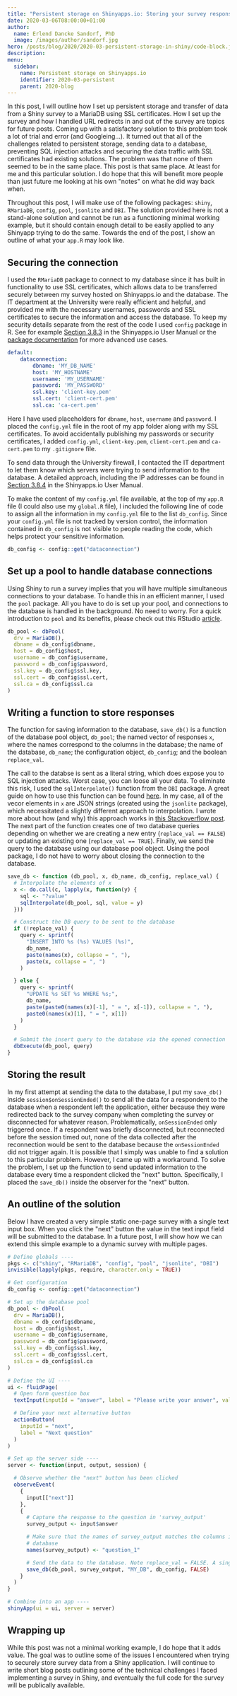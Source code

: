 ```yaml
---
title: "Persistent storage on Shinyapps.io: Storing your survey responses responsibly"
date: 2020-03-06T08:00:00+01:00
author:
  name: Erlend Dancke Sandorf, PhD
  image: /images/author/sandorf.jpg
hero: /posts/blog/2020/2020-03-persistent-storage-in-shiny/code-block.jpg
description: 
menu:
  sidebar:
    name: Persistent storage on Shinyapps.io
    identifier: 2020-03-persistent
    parent: 2020-blog
---
```




In this post, I will outline how I set up persistent storage and transfer of data from a Shiny survey to a MariaDB using SSL certificates. How I set up the survey and how I handled URL redirects in and out of the survey are topics for future posts. Coming up with a satisfactory solution to this problem took a lot of trial and error (and Googleing...). It turned out that all of the challenges related to persistent storage, sending data to a database, preventing SQL injection attacks and securing the data traffic with SSL certificates had existing solutions. The problem was that none of them seemed to be in the same place. This post is that same place. At least for me and this particular solution. I do hope that this will benefit more people than just future me looking at his own "notes" on what he did way back when.

Throughout this post, I will make use of the following packages: `shiny`, `RMariaDB`, `config`, `pool`, `jsonlite` and `DBI`. The solution provided here is not a stand-alone solution and cannot be run as a functioning minimal working example, but it should contain enough detail to be easily applied to any Shinyapp trying to do the same. Towards the end of the post, I show an outline of what your `app.R` may look like.

##  Securing the connection
I used the `RMariaDB` package to connect to my database since it has built in functionality to use SSL certificates, which allows data to be transferred securely between my survey hosted on Shinyapps.io and the database. The IT department at the University were really efficient and helpful, and provided me with the necessary usernames, passwords and SSL certificates to secure the information and access the database. To keep my security details separate from the rest of the code I used `config` package in R. See for example [Section 3.8.3](https://docs.rstudio.com/shinyapps.io/applications.html#configuring-your-application) in the Shinyapps.io User Manual or the [package documentation](https://cran.r-project.org/web/packages/config/vignettes/introduction.html) for more advanced use cases.

```yaml
default:
    dataconnection:
        dbname: 'MY_DB_NAME'
        host: 'MY_HOSTNAME'
        username: 'MY_USERNAME'
        password: 'MY_PASSWORD'
        ssl.key: 'client-key.pem'
        ssl.cert: 'client-cert.pem'
        ssl.ca: 'ca-cert.pem'
```

Here I have used placeholders for `dbname`, `host`, `username` and `password`. I placed the `config.yml` file in the root of my app folder along with my SSL certificates. To avoid accidentally publishing my passwords or security certificates, I added `config.yml`, `client-key.pem`, `client-cert.pem` and `ca-cert.pem` to my `.gitignore` file.

To send data through the University firewall, I contacted the IT department to let them know which servers were trying to send information to the database. A detailed approach, including the IP addresses can be found in [Section 3.8.4](https://docs.rstudio.com/shinyapps.io/applications.html#configuring-your-application) in the Shinyapps.io User Manual.

To make the content of my `config.yml` file available, at the top of my `app.R` file (I could also use my `global.R` file), I included the following line of code to assign all the information in my `config.yml` file to the list `db_config`. Since your `config.yml` file is not tracked by version control, the information contained in `db_config` is not visible to people reading the code, which helps protect your sensitive information.

```r
db_config <- config::get("dataconnection")
```

## Set up a pool to handle database connections

Using Shiny to run a survey implies that you will have multiple simultaneous connections to your database. To handle this in an efficient manner, I used the `pool` package. All you have to do is set up your pool, and connections to the database is handled in the background. No need to worry. For a quick introduction to `pool` and its benefits, please check out this RStudio [article](https://shiny.rstudio.com/articles/pool-basics.html).

```r
db_pool <- dbPool(
  drv = MariaDB(),
  dbname = db_config$dbname,
  host = db_config$host,
  username = db_config$username,
  password = db_config$password,
  ssl.key = db_config$ssl.key,
  ssl.cert = db_config$ssl.cert,
  ssl.ca = db_config$ssl.ca
)
```

## Writing a function to store responses

The function for saving information to the database, `save_db()` is a function of the database pool object, `db_pool`; the named vector of responses `x`, where the names correspond to the columns in the database; the name of the database, `db_name`; the configuration object, `db_config`; and the boolean `replace_val`.

The call to the databse is sent as a literal string, which does expose you to SQL injection attacks. Worst case, you can loose all your data. To eliminate this risk, I used the `sqlInterpolate()` function from the `DBI` package. A great guide on how to use this function can be found [here](https://shiny.rstudio.com/articles/sql-injections.html). In my case, all of the vecor elements in `x` are JSON strings (created using the `jsonlite` package), which necessitated a slightly different approach to interpolation. I wrote more about how (and why) this approach works in [this Stackoverflow post](https://stackoverflow.com/questions/59321618/sanitizing-multiple-json-strings-sent-to-mariadb-using-rmariadb-and-pool-in-r/59326719#59326719). The next part of the function creates one of two database queries depending on whether we are creating a new entry (`replace_val == FALSE`) or updating an existing one (`replace_val == TRUE`). Finally, we send the query to the database using our database pool object. Using the pool package, I do not have to worry about closing the connection to the database.

```r
save_db <- function (db_pool, x, db_name, db_config, replace_val) {
  # Interpolate the elements of x
  x <- do.call(c, lapply(x, function(y) {
    sql <- "?value"
    sqlInterpolate(db_pool, sql, value = y)
  }))

  # Construct the DB query to be sent to the database
  if (!replace_val) {
    query <- sprintf(
      "INSERT INTO %s (%s) VALUES (%s)",
      db_name,
      paste(names(x), collapse = ", "),
      paste(x, collapse = ", ")
    )

  } else {
    query <- sprintf(
      "UPDATE %s SET %s WHERE %s;",
      db_name,
      paste(paste0(names(x)[-1], " = ", x[-1]), collapse = ", "),
      paste0(names(x)[1], " = ", x[1])
    )
  }

  # Submit the insert query to the database via the opened connection
  dbExecute(db_pool, query)
}
```

##  Storing the result
In my first attempt at sending the data to the database, I put my `save_db()` inside `session$onSessionEnded()` to send all the data for a respondent to the database when a respondent left the application, either because they were redirected back to the survey company when completing the survey or disconnected for whatever reason. Problematically, `onSessionEnded` only triggered once. If a respondent was briefly disconnected, but reconnected before the session timed out, none of the data collected after the reconnection would be sent to the database because the `onSessionEnded` did not trigger again. It is possible that I simply was unable to find a solution to this particular problem. However, I came up with a workaround. To solve the problem, I set up the function to send updated information to the database every time a respondent clicked the "next" button. Specifically, I placed the `save_db()` inside the observer for the "next" button.

##  An outline of the solution
Below I have created a very simple static one-page survey with a single text input box. When you click the "next" button the value in the text input field will be submitted to the database. In a future post, I will show how we can extend this simple example to a dynamic survey with multiple pages.

```r
# Define globals ----
pkgs <- c("shiny", "RMariaDB", "config", "pool", "jsonlite", "DBI")
invisible(lapply(pkgs, require, character.only = TRUE))

# Get configuration
db_config <- config::get("dataconnection")

# Set up the database pool
db_pool <- dbPool(
  drv = MariaDB(),
  dbname = db_config$dbname,
  host = db_config$host,
  username = db_config$username,
  password = db_config$password,
  ssl.key = db_config$ssl.key,
  ssl.cert = db_config$ssl.cert,
  ssl.ca = db_config$ssl.ca
)

# Define the UI ----
ui <- fluidPage(
  # Open form question box
  textInput(inputId = "answer", label = "Please write your answer", value = "")

  # Define your next alternative button
  actionButton(
    inputId = "next",
    label = "Next question"
  )
)

# Set up the server side ----
server <- function(input, output, session) {

  # Observe whether the "next" button has been clicked
  observeEvent(
    {
      input[["next"]]
    },
    {
      # Capture the response to the question in 'survey_output'
      survey_output <- input$answer

      # Make sure that the names of survey_output matches the columns in your
      # database
      names(survey_output) <- "question_1"

      # Send the data to the database. Note replace_val = FALSE. A single page survey
      save_db(db_pool, survey_output, "MY_DB", db_config, FALSE)
    }
  )
}

# Combine into an app ----
shinyApp(ui = ui, server = server)

```

##  Wrapping up
While this post was not a minimal working example, I do hope that it adds value. The goal was to outline some of the issues I encountered when trying to securely store survey data from a Shiny application. I will continue to write short blog posts outlining some of the technical challenges I faced implementing a survey in Shiny, and eventually the full code for the survey will be publically available.
